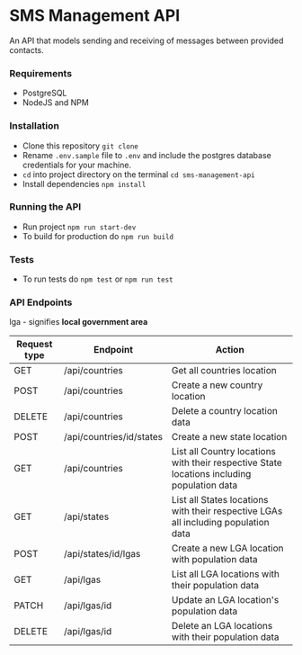# SMS Management API

An API that models sending and receiving of messages between provided contacts.

### Requirements
- PostgreSQL
- NodeJS and NPM

### Installation
- Clone this repository `git clone`
- Rename `.env.sample` file to `.env` and include the postgres database credentials for your machine.
- `cd` into project directory on the terminal `cd sms-management-api`
- Install dependencies `npm install`

### Running the API
- Run project `npm run start-dev`
- To build for production do `npm run build`

### Tests
- To run tests do `npm test` or `npm run test`

### API Endpoints
lga - signifies **local government area**

Request type  | Endpoint                                    | Action
--------------|---------------------------------------------|--------------------------------------------------
GET           | /api/countries                              | Get all countries location
POST          | /api/countries                              | Create a new country location
DELETE        | /api/countries                              | Delete a country location data
POST          | /api/countries/id/states                    | Create a new state location
GET           | /api/countries                              | List all Country locations with their respective State locations including population data
GET           | /api/states                                 | List all States locations with their respective LGAs all including population data
POST          | /api/states/id/lgas                         | Create a new LGA location with population data
GET           | /api/lgas                                   | List all LGA locations with their population data
PATCH         | /api/lgas/id                                | Update an LGA location's population data
DELETE        | /api/lgas/id                                | Delete an LGA locations with their population data
